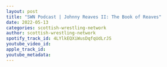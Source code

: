 ```yaml
---
layout: post
title: "SWN Podcast | Johnny Reaves II: The Book of Reaves"
date: 2022-05-13
categories: scottish-wrestling-network
author: scottish-wrestling-network
spotify_track_id: 4LYlkEQXiWusDqfqUdLrJS
youtube_video_id: 
apple_track_id: 
youtube_metadata: 
---
```

